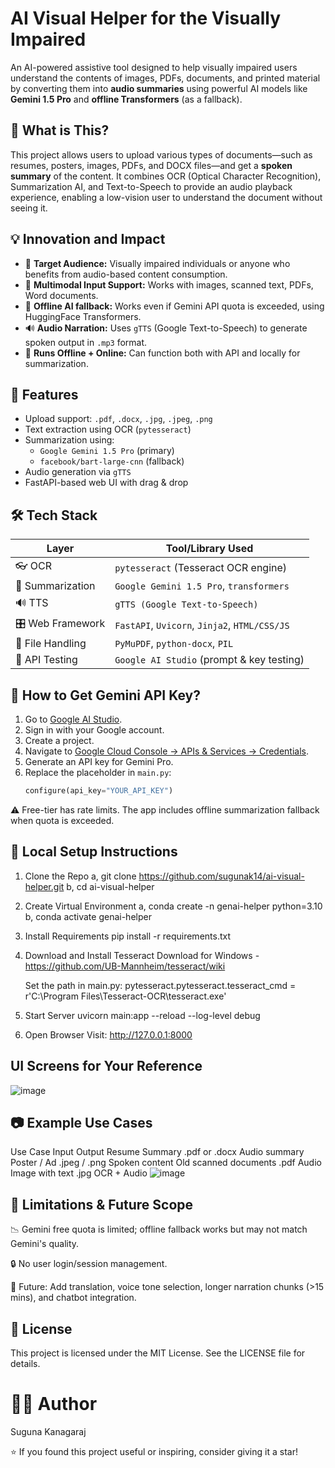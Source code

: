 # AI Visual Helper for the Visually Impaired

An AI-powered assistive tool designed to help visually impaired users understand the contents of images, PDFs, documents, and printed material by converting them into **audio summaries** using powerful AI models like **Gemini 1.5 Pro** and **offline Transformers** (as a fallback).


## 📌 What is This?

This project allows users to upload various types of documents—such as resumes, posters, images, PDFs, and DOCX files—and get a **spoken summary** of the content. It combines OCR (Optical Character Recognition), Summarization AI, and Text-to-Speech to provide an audio playback experience, enabling a low-vision user to understand the document without seeing it.

## 💡 Innovation and Impact

- 🎯 **Target Audience:** Visually impaired individuals or anyone who benefits from audio-based content consumption.
- 🧩 **Multimodal Input Support:** Works with images, scanned text, PDFs, Word documents.
- 🔁 **Offline AI fallback:** Works even if Gemini API quota is exceeded, using HuggingFace Transformers.
- 🔊 **Audio Narration:** Uses `gTTS` (Google Text-to-Speech) to generate spoken output in `.mp3` format.
- 📶 **Runs Offline + Online:** Can function both with API and locally for summarization.

## 🧪 Features

- Upload support: `.pdf`, `.docx`, `.jpg`, `.jpeg`, `.png`
- Text extraction using OCR (`pytesseract`)
- Summarization using:
  - `Google Gemini 1.5 Pro` (primary)
  - `facebook/bart-large-cnn` (fallback)
- Audio generation via `gTTS`
- FastAPI-based web UI with drag & drop

## 🛠️ Tech Stack

| Layer                | Tool/Library Used                             |
|----------------------|---------------------------------------------- |
| 👓 OCR               | `pytesseract` (Tesseract OCR engine)          |
| 🧠 Summarization     | `Google Gemini 1.5 Pro`, `transformers`       |
| 🔊 TTS               | `gTTS (Google Text-to-Speech)`                |
| 🎛️ Web Framework     | `FastAPI`, `Uvicorn`, `Jinja2`, `HTML/CSS/JS` |
| 📄 File Handling     | `PyMuPDF`, `python-docx`, `PIL`                |
| 🧪 API Testing       | `Google AI Studio` (prompt & key testing)     |

## 🔑 How to Get Gemini API Key?

1. Go to [Google AI Studio](https://makersuite.google.com/app).
2. Sign in with your Google account.
3. Create a project.
4. Navigate to [Google Cloud Console → APIs & Services → Credentials](https://console.cloud.google.com/apis/credentials).
5. Generate an API key for Gemini Pro.
6. Replace the placeholder in `main.py`:
   ```python
   configure(api_key="YOUR_API_KEY")
⚠️ Free-tier has rate limits. The app includes offline summarization fallback when quota is exceeded.

## 🧭 Local Setup Instructions
1. Clone the Repo a, git clone https://github.com/sugunak14/ai-visual-helper.git b, cd ai-visual-helper

2. Create Virtual Environment a, conda create -n genai-helper python=3.10 b, conda activate genai-helper

3. Install Requirements
   pip install -r requirements.txt

4. Download and Install Tesseract
   Download for Windows - https://github.com/UB-Mannheim/tesseract/wiki

   Set the path in main.py:
   pytesseract.pytesseract.tesseract_cmd = r'C:\Program Files\Tesseract-OCR\tesseract.exe'

5. Start Server
   uvicorn main:app --reload --log-level debug

7. Open Browser
   Visit: http://127.0.0.1:8000

## UI Screens for Your Reference
  ![image](https://github.com/user-attachments/assets/a22c2924-2423-4c43-a6d8-6b1f2116b4f3)

## 📷 Example Use Cases
   Use Case	Input	Output
Resume Summary	.pdf or .docx	Audio summary
Poster / Ad	.jpeg / .png	Spoken content
Old scanned documents	.pdf	Audio
Image with text	.jpg	OCR + Audio
![image](https://github.com/user-attachments/assets/f39c7e66-a9fb-4739-a505-3e424787da41)


## 🚧 Limitations & Future Scope

📉 Gemini free quota is limited; offline fallback works but may not match Gemini's quality.

🔒 No user login/session management.

🚀 Future: Add translation, voice tone selection, longer narration chunks (>15 mins), and chatbot integration.

## 📜 License
This project is licensed under the MIT License. See the LICENSE file for details.

# 🙋‍♀️ Author
Suguna Kanagaraj

⭐ If you found this project useful or inspiring, consider giving it a star!
